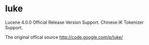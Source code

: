 luke
====
Lucene 4.0.0 Official Release Version Support.
Chinese IK Tokenizer Support.

The original offical source http://code.google.com/p/luke/
